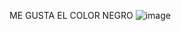 ME GUSTA EL COLOR NEGRO
![image](https://user-images.githubusercontent.com/99773679/156663206-d6299762-3ba3-4145-85f0-108a1758c412.png)
